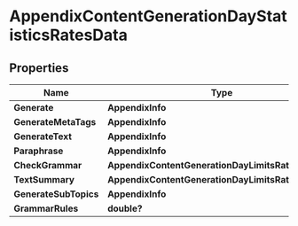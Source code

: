 # AppendixContentGenerationDayStatisticsRatesData


## Properties

| Name | Type | Description | Notes |
|------------ | ------------- | ------------- | -------------|
**Generate** | **AppendixInfo** |  |[optional]|
**GenerateMetaTags** | **AppendixInfo** |  |[optional]|
**GenerateText** | **AppendixInfo** |  |[optional]|
**Paraphrase** | **AppendixInfo** |  |[optional]|
**CheckGrammar** | **AppendixContentGenerationDayLimitsRatesDataInfo** |  |[optional]|
**TextSummary** | **AppendixContentGenerationDayLimitsRatesDataInfo** |  |[optional]|
**GenerateSubTopics** | **AppendixInfo** |  |[optional]|
**GrammarRules** | **double?** |  |[optional]|